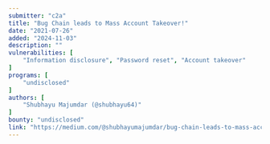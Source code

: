 ```yaml
---
submitter: "c2a"
title: "Bug Chain leads to Mass Account Takeover!"
date: "2021-07-26"
added: "2024-11-03"
description: ""
vulnerabilities: [
    "Information disclosure", "Password reset", "Account takeover"
]
programs: [
    "undisclosed"
]
authors: [
    "Shubhayu Majumdar (@shubhayu64)"
]
bounty: "undisclosed"
link: "https://medium.com/@shubhayumajumdar/bug-chain-leads-to-mass-account-takeover-25dc76205f5d"
---
```




